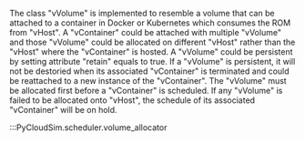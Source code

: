 The class "vVolume" is implemented to resemble a volume that can be attached to a container in Docker or Kubernetes which consumes the ROM from "vHost". A "vContainer" could be attached with multiple "vVolume" and those  "vVolume" could be allocated on different "vHost" rather than the "vHost" where the "vContainer" is hosted. A "vVolume" could be persistent by setting attribute "retain" equals to true. If a "vVolume" is persistent, it will not be destoried when its associated "vContainer" is terminated and could be reattached to a new instance of the "vContainer". The "vVolume" must be allocated first before a "vContainer" is scheduled. If any "vVolume" is failed to be allocated onto "vHost", the schedule of its associated "vContainer" will be on hold.

:::PyCloudSim.scheduler.volume_allocator
